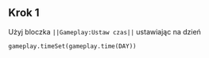 ## Krok 1
Użyj bloczka ``||Gameplay:Ustaw czas||`` ustawiając na dzień

```blocks
gameplay.timeSet(gameplay.time(DAY))

```
```template

```

